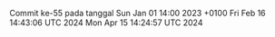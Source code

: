 Commit ke-55 pada tanggal Sun Jan 01 14:00 2023 +0100
Fri Feb 16 14:43:06 UTC 2024
Mon Apr 15 14:24:57 UTC 2024
